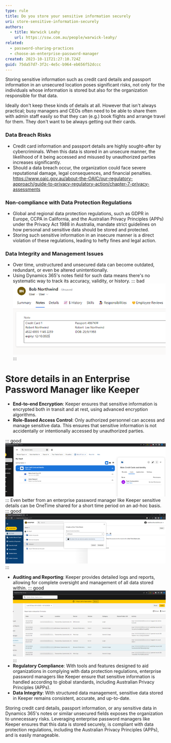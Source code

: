 ```yaml
---
type: rule
title: Do you store your sensitive information securely
uri: store-sensitive-information-securely
authors:
  - title: Warwick Leahy
    url: https://ssw.com.au/people/warwick-leahy/
related:
  - password-sharing-practices
  - choose-an-enterprise-password-manager
created: 2023-10-11T21:27:10.724Z
guid: 75da57d7-3f2c-4e5c-b964-eb656f52dccc
---
```

Storing sensitive information such as credit card details and passport information in an unsecured location poses significant risks, not only for the individuals whose information is stored but also for the organization responsible for that data.

Ideally don't keep these kinds of details at all.  However that isn't always practical; busy managers and CEOs often need to be able to share them with admin staff easily so that they can (e.g.) book flights and arrange travel for them.  They don't want to be always getting out their cards.         

<!--endintro-->

### **Data Breach Risks**

* Credit card information and passport details are highly sought-after by cybercriminals. When this data is stored in an unsecure manner, the likelihood of it being accessed and misused by unauthorized parties increases significantly.
* Should a data breach occur, the organization could face severe reputational damage, legal consequences, and financial penalties. https://www.oaic.gov.au/about-the-OAIC/our-regulatory-approach/guide-to-privacy-regulatory-action/chapter-7-privacy-assessments

### **Non-compliance with Data Protection Regulations**

* Global and regional data protection regulations, such as GDPR in Europe, CCPA in California, and the Australian Privacy Principles (APPs) under the Privacy Act 1988 in Australia, mandate strict guidelines on how personal and sensitive data should be stored and protected.
* Storing such sensitive information in an insecure manner is a direct violation of these regulations, leading to hefty fines and legal action. 

### **Data Integrity and Management Issues**

* Over time, unstructured and unsecured data can become outdated, redundant, or even be altered unintentionally.
* Using Dynamics 365's notes field for such data means there's no systematic way to track its accuracy, validity, or history.
  ::: bad
  ![Bad Example: Storing sensitive data in Dynamics 365's  | Notes is insecure](/rules/store-sensitive-information-securely/bad-example-crm-notesfield.png)
::: 
# **Store details in an Enterprise Password Manager like Keeper**

* **End-to-end Encryption**: Keeper ensures that sensitive information is encrypted both in transit and at rest, using advanced encryption algorithms.
* **Role-Based Access Control**: Only authorized personnel can access and manage sensitive data. This ensures that sensitive information is not accidentally or intentionally accessed by unauthorized parties.

   
::: good
  ![Good Example: Role based access to sensitive data](/rules/store-sensitive-information-securely/keeper-goodexample-sharing.png)
:::
Even better from an enterprise password manager like Keeper sensitive details can be OneTime shared for a short time period on an ad-hoc basis.
::: good
![Good Example: One-Time Share sensitive data for an hour](/rules/store-sensitive-information-securely/keeper-onetime-sharing.png)
:::
* **Auditing and Reporting**: Keeper provides detailed logs and reports, allowing for complete oversight and management of all data stored within.
::: good
  ![Good Example: Keeper allows full auditing of all access](/rules/store-sensitive-information-securely/keeper-good-example-auditreport.png)
:::
* **Regulatory Compliance**: With tools and features designed to aid organizations in complying with data protection regulations, enterprise password managers like Keeper ensure that sensitive information is handled according to global standards, including Australian Privacy Principles (APPs).
* **Data Integrity**: With structured data management, sensitive data stored in Keeper remains consistent, accurate, and up-to-date.

Storing credit card details, passport information, or any sensitive data in Dynamics 365's notes or similar unsecured fields exposes the organization to unnecessary risks. Leveraging enterprise password managers like Keeper ensures that this data is stored securely, is compliant with data protection regulations, including the Australian Privacy Principles (APPs), and is easily manageable.

